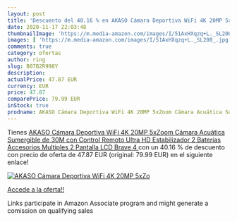 ```yaml
---
layout: post
title: 'Descuento del 40.16 % en AKASO Cámara Deportiva WiFi 4K 20MP 5xZo'
date: 2020-11-17 22:03:48
thumbnailImage: 'https://m.media-amazon.com/images/I/51AxHXqzq+L._SL200_.jpg'
images: [ 'https://m.media-amazon.com/images/I/51AxHXqzq+L._SL200_.jpg' ]
comments: true
category: ofertas
author: ring
slug: B07B2R998Y
description:
actualPrice: 47.87 EUR
currency: EUR
price: 47.87
comparePrice: 79.99 EUR
inStock: true
prodname: AKASO Cámara Deportiva WiFi 4K 20MP 5xZoom Cámara Acuática Sumergible de 30M con Control Remoto Ultra HD Estabilizador 2 Baterías Accesorios Multiples 2   Pantalla LCD  Brave 4 
---
```


Tienes [AKASO Cámara Deportiva WiFi 4K 20MP 5xZoom Cámara Acuática Sumergible de 30M con Control Remoto Ultra HD Estabilizador 2 Baterías Accesorios Multiples 2   Pantalla LCD  Brave 4 ](https://www.amazon.es/dp/B07B2R998Y/?tag=tolees-21) con un 40.16 % de descuento con precio de oferta de 47.87 EUR (original: 79.99 EUR) en el siguiente enlace!

[![AKASO Cámara Deportiva WiFi 4K 20MP 5xZo](https://m.media-amazon.com/images/I/51AxHXqzq+L._SL200_.jpg)](https://www.amazon.es/dp/B07B2R998Y/?tag=tolees-21)

[Accede a la oferta!!](https://www.amazon.es/dp/B07B2R998Y/?tag=tolees-21)

Links participate in Amazon Associate program and might generate a comission on qualifying sales


